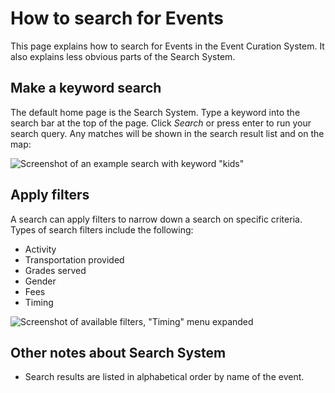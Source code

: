 How to search for Events
========================

This page explains how to search for Events in the Event Curation System.
It also explains less obvious parts of the Search System.


## Make a keyword search

The default home page is the Search System.
Type a keyword into the search bar at the top of the page.
Click _Search_ or press enter to run your search query.
Any matches will be shown in the search result list and on the map:

![Screenshot of an example search with keyword "kids"](../../_static/user/search/search-enter-keyword.png "Screenshot of an example search with keyword \"kids\"")


## Apply filters

A search can apply filters to narrow down a search on specific criteria.
Types of search filters include the following:

* Activity
* Transportation provided
* Grades served
* Gender
* Fees
* Timing

![Screenshot of available filters, "Timing" menu expanded](../../_static/user/search/search-filters.png "Screenshot of available filters, with \"Timing\" menu expanded")


## Other notes about Search System

* Search results are listed in alphabetical order by name of the event.
